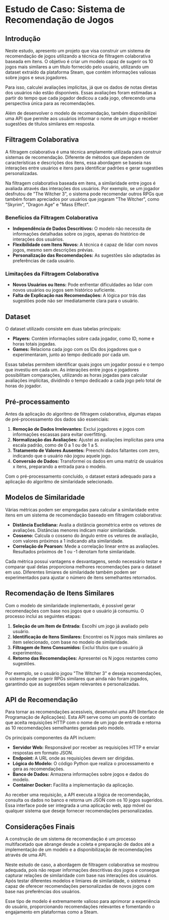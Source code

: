 # Estudo de Caso: Sistema de Recomendação de Jogos

## Introdução

Neste estudo, apresento um projeto que visa construir um sistema de recomendação de jogos utilizando a técnica de filtragem colaborativa baseada em itens. O objetivo é criar um modelo capaz de sugerir os 10 jogos mais similares a um título fornecido pelo usuário, utilizando um dataset extraído da plataforma Steam, que contém informações valiosas sobre jogos e seus jogadores.

Para isso, calculei avaliações implícitas, já que os dados de notas diretas dos usuários não estão disponíveis. Essas avaliações foram estimadas a partir do tempo que cada jogador dedicou a cada jogo, oferecendo uma perspectiva única para as recomendações.

Além de desenvolver o modelo de recomendação, também disponibilizei uma API que permite aos usuários informar o nome de um jogo e receber sugestões de títulos similares em resposta. 

## Filtragem Colaborativa

A filtragem colaborativa é uma técnica amplamente utilizada para construir sistemas de recomendação. Diferente de métodos que dependem de características e descrições dos itens, essa abordagem se baseia nas interações entre usuários e itens para identificar padrões e gerar sugestões personalizadas.

Na filtragem colaborativa baseada em itens, a similaridade entre jogos é avaliada através das interações dos usuários. Por exemplo, se um jogador desfrutou de "The Witcher 3", o sistema pode recomendar outros RPGs que também foram apreciados por usuários que jogaram "The Witcher", como "Skyrim", "Dragon Age" e "Mass Effect".

### Benefícios da Filtragem Colaborativa

- **Independência de Dados Descritivos:** O modelo não necessita de informações detalhadas sobre os jogos, apenas do histórico de interações dos usuários.
- **Flexibilidade com Itens Novos:** A técnica é capaz de lidar com novos jogos, mesmo sem descrições prévias.
- **Personalização das Recomendações:** As sugestões são adaptadas às preferências de cada usuário.

### Limitações da Filtragem Colaborativa

- **Novos Usuários ou Itens:** Pode enfrentar dificuldades ao lidar com novos usuários ou jogos sem histórico suficiente.
- **Falta de Explicação nas Recomendações:** A lógica por trás das sugestões pode não ser imediatamente clara para o usuário.

## Dataset

O dataset utilizado consiste em duas tabelas principais:

- **Players:** Contém informações sobre cada jogador, como ID, nome e horas totais jogadas.
- **Games:** Relaciona cada jogo com os IDs dos jogadores que o experimentaram, junto ao tempo dedicado por cada um.

Essas tabelas permitem identificar quais jogos um jogador possui e o tempo que investiu em cada um. As interações entre jogos e jogadores possibilitam comparações, utilizando as horas jogadas para calcular avaliações implícitas, dividindo o tempo dedicado a cada jogo pelo total de horas do jogador.

## Pré-processamento

Antes da aplicação do algoritmo de filtragem colaborativa, algumas etapas de pré-processamento dos dados são essenciais:

1. **Remoção de Dados Irrelevantes:** Excluí jogadores e jogos com informações escassas para evitar overfitting.
2. **Normalização das Avaliações:** Ajustei as avaliações implícitas para uma escala padrão, como de 0 a 1 ou de 1 a 5.
3. **Tratamento de Valores Ausentes:** Preenchi dados faltantes com zero, indicando que o usuário não jogou aquele jogo.
4. **Conversão de Dados:** Transformei os dados em uma matriz de usuários x itens, preparando a entrada para o modelo.

Com o pré-processamento concluído, o dataset estará adequado para a aplicação do algoritmo de similaridade selecionado.

## Modelos de Similaridade

Várias métricas podem ser empregadas para calcular a similaridade entre itens em um sistema de recomendação baseado em filtragem colaborativa:

- **Distância Euclidiana:** Avalia a distância geométrica entre os vetores de avaliações. Distâncias menores indicam maior similaridade.
- **Cosseno:** Calcula o cosseno do ângulo entre os vetores de avaliação, com valores próximos a 1 indicando alta similaridade.
- **Correlação de Pearson:** Mede a correlação linear entre as avaliações. Resultados próximos de 1 ou -1 denotam forte similaridade.

Cada métrica possui vantagens e desvantagens, sendo necessário testar e comparar qual delas proporciona melhores recomendações para o dataset em uso. Diferentes limiares de similaridade também podem ser experimentados para ajustar o número de itens semelhantes retornados.

## Recomendação de Itens Similares

Com o modelo de similaridade implementado, é possível gerar recomendações com base nos jogos que o usuário já consumiu. O processo inclui as seguintes etapas:

1. **Seleção de um Item de Entrada:** Escolhi um jogo já avaliado pelo usuário.
2. **Identificação de Itens Similares:** Encontrei os N jogos mais similares ao item selecionado, com base no modelo de similaridade.
3. **Filtragem de Itens Consumidos:** Excluí títulos que o usuário já experimentou.
4. **Retorno das Recomendações:** Apresentei os N jogos restantes como sugestões.

Por exemplo, se o usuário jogou "The Witcher 3" e deseja recomendações, o sistema pode sugerir RPGs similares que ainda não foram jogados, garantindo que as sugestões sejam relevantes e personalizadas.

## API de Recomendação

Para tornar as recomendações acessíveis, desenvolvi uma API (Interface de Programação de Aplicações). Esta API serve como um ponto de contato que aceita requisições HTTP com o nome de um jogo de entrada e retorna as 10 recomendações semelhantes geradas pelo modelo.

Os principais componentes da API incluem:

- **Servidor Web:** Responsável por receber as requisições HTTP e enviar respostas em formato JSON.
- **Endpoint:** A URL onde as requisições devem ser dirigidas.
- **Lógica do Modelo:** O código Python que realiza o processamento e gera as recomendações.
- **Banco de Dados:** Armazena informações sobre jogos e dados do modelo.
- **Container Docker:** Facilita a implementação da aplicação.

Ao receber uma requisição, a API executa a lógica de recomendação, consulta os dados no banco e retorna um JSON com os 10 jogos sugeridos. Essa interface pode ser integrada a uma aplicação web, app móvel ou qualquer sistema que deseje fornecer recomendações personalizadas.

## Considerações Finais

A construção de um sistema de recomendação é um processo multifacetado que abrange desde a coleta e preparação de dados até a implementação de um modelo e a disponibilização de recomendações através de uma API.

Neste estudo de caso, a abordagem de filtragem colaborativa se mostrou adequada, pois não requer informações descritivas dos jogos e consegue capturar relações de similaridade com base nas interações dos usuários. Após testar diferentes modelos e limiares de similaridade, o sistema é capaz de oferecer recomendações personalizadas de novos jogos com base nas preferências dos usuários.

Esse tipo de modelo é extremamente valioso para aprimorar a experiência do usuário, proporcionando recomendações relevantes e fomentando o engajamento em plataformas como a Steam.

